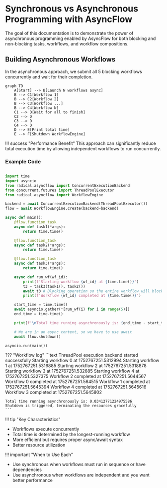 # Synchronous vs Asynchronous Programming with AsyncFlow

The goal of this documentation is to demonstrate the power of asynchronous programming enabled by AsyncFlow for both blocking and non-blocking tasks, workflows, and workflow compositions.


## Building Asynchronous Workflows
In the asynchronous approach, we submit all 5 blocking workflows concurrently and wait for their completion.

```mermaid
graph TD
    A[Start] --> B[Launch N workflows async]
    B --> C1[Workflow 1]
    B --> C2[Workflow 2]
    B --> C3[Workflow ...]
    B --> C4[Workflow N]
    C1 --> D[Wait for all to finish]
    C2 --> D
    C3 --> D
    C4 --> D
    D --> E[Print total time]
    E --> F[Shutdown WorkflowEngine]
```

!!! success "Performance Benefit"
This approach can significantly reduce total execution time by allowing independent workflows to run concurrently.


### Example Code

```python

import time
import asyncio
from radical.asyncflow import ConcurrentExecutionBackend
from concurrent.futures import ThreadPoolExecutor
from radical.asyncflow import WorkflowEngine

backend = await ConcurrentExecutionBackend(ThreadPoolExecutor())
flow = await WorkflowEngine.create(backend=backend)

async def main():
    @flow.function_task
    async def task1(*args):
        return time.time()

    @flow.function_task
    async def task2(*args):
        return time.time()

    @flow.function_task
    async def task3(*args):
        return time.time()

    async def run_wf(wf_id):
        print(f'Starting workflow {wf_id} at {time.time()}')
        t3 = task3(task1(), task2())
        await t3 # Blocking operation so the entire workflow will block
        print(f'Workflow {wf_id} completed at {time.time()}')

    start_time = time.time()
    await asyncio.gather(*[run_wf(i) for i in range(5)])
    end_time = time.time()

    print(f'\nTotal time running asynchronously is: {end_time - start_time}')

    # We are in an async context, so we have to use await
    await flow.shutdown()

asyncio.run(main())
```

??? "Workflow log"
    ```text
    ThreadPool execution backend started successfully
    Starting workflow 0 at 1752767251.5312994
    Starting workflow 1 at 1752767251.5316885
    Starting workflow 2 at 1752767251.5318878
    Starting workflow 3 at 1752767251.532685
    Starting workflow 4 at 1752767251.5327375
    Workflow 2 completed at 1752767251.5644567
    Workflow 0 completed at 1752767251.564515
    Workflow 1 completed at 1752767251.5645394
    Workflow 4 completed at 1752767251.5645616
    Workflow 3 completed at 1752767251.5645802

    Total time running asynchronously is: 0.03412771224975586
    Shutdown is triggered, terminating the resources gracefully
    ```


!!! tip "Key Characteristics"
- Workflows execute concurrently
- Total time is determined by the longest-running workflow
- More efficient but requires proper async/await syntax
- Better resource utilization



!!! important "When to Use Each"
- Use synchronous when workflows must run in sequence or have dependencies
- Use asynchronous when workflows are independent and you want better performance
